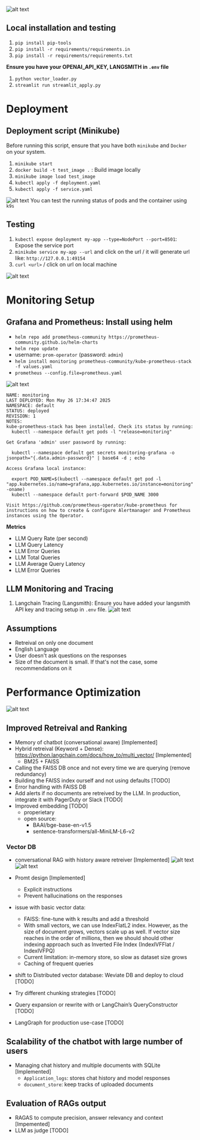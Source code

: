 
![alt text](images/chatbot.png)

## Local installation and testing
1. `pip install pip-tools`
2. `pip install -r requirements/requirements.in`
3. `pip install -r requirements/requirements.txt`

**Ensure you have your OPENAI_API_KEY, LANGSMITH in `.env` file**
1. `python vector_loader.py`
2. `streamlit run streamlit_apply.py`


# Deployment

## Deployment script (Minikube)
Before running this script, ensure that you have both `minikube` and `Docker` on your system.
1. `minikube start`
2. `docker build -t test_image .` : Build image locally
3. `minikube image load test_image`
4. `kubectl apply -f deployment.yaml`
5. `kubectl apply -f service.yaml`

![alt text](images/image.png) You can test the running status of pods and the container using `k9s`


## Testing
1. `kubectl expose deployment my-app --type=NodePort --port=8501`: Expose the service port
2. `minikube service my-app --url` and click on the url / it will generate url like: `http://127.0.0.1:49154`
3. `curl <url>` / click on url on local machine

![alt text](images/streamlit.png)


# Monitoring Setup

## Grafana and Prometheus: Install using helm
- `helm repo add prometheus-community https://prometheus-community.github.io/helm-charts`
- `helm repo update`
- username: `prom-operator` (password: `admin`)
- `helm install monitoring prometheus-community/kube-prometheus-stack -f values.yaml`
- `prometheus --config.file=prometheus.yaml`

![alt text](images/monitoring.png)


```
NAME: monitoring
LAST DEPLOYED: Mon May 26 17:34:47 2025
NAMESPACE: default
STATUS: deployed
REVISION: 1
NOTES:
kube-prometheus-stack has been installed. Check its status by running:
  kubectl --namespace default get pods -l "release=monitoring"

Get Grafana 'admin' user password by running:

  kubectl --namespace default get secrets monitoring-grafana -o jsonpath="{.data.admin-password}" | base64 -d ; echo

Access Grafana local instance:

  export POD_NAME=$(kubectl --namespace default get pod -l "app.kubernetes.io/name=grafana,app.kubernetes.io/instance=monitoring" -oname)
  kubectl --namespace default port-forward $POD_NAME 3000

Visit https://github.com/prometheus-operator/kube-prometheus for instructions on how to create & configure Alertmanager and Prometheus instances using the Operator.
```

**Metrics**
- LLM Query Rate (per second)
- LLM Query Latency
- LLM Error Queries 
- LLM Total Queries
- LLM Average Query Latency
- LLM Error Queries



## LLM Monitoring and Tracing
1. Langchain Tracing (Langsmith): Ensure you have added your langsmith API key and tracing setup in `.env` file.
![alt text](images/Langchain.png)


## Assumptions
- Retreival on only one document
- English Language
- User doesn't ask questions on the responses
- Size of the document is small. If that's not the case, some recommendations on it 




# Performance Optimization
![alt text](images/history_aware_conversation_rag.png)

## Improved Retreival and Ranking
- Memory of chatbot (conversational aware) [Implemented]
- Hybrid retreival (Keyword + Dense): https://python.langchain.com/docs/how_to/multi_vector/ [Implemented]
  - BM25 + FAISS 
- Calling the FAISS DB once and not every time we are querying  (remove redundancy)
- Building the FAISS index ourself and not using defaults [TODO]
- Error handling with FAISS DB
- Add alerts if no documents are retreived by the LLM. In production, integrate it with PagerDuty or Slack [TODO]
- Improved embedding [TODO]
  - properietary
  - open source:
      - BAAI/bge-base-en-v1.5 
      - sentence-transformers/all-MiniLM-L6-v2 



### Vector DB

- conversational RAG with history aware retreiver [Implemented]
![alt text](images/mem1.png)
![alt text](images/mem2.pg)

- Promt design [Implemented]
  - Explicit instructions
  - Prevent hallucinations on the responses
- issue with basic vector data: 
  - FAISS: fine-tune with k results and add a threshold
  - With small vectors, we can use IndexFlatL2 index. However, as the size of document grows, vectors scale up as well. If vector size reaches in the order of millions, then we should should other indexing approach such as Inverted File Index (IndexIVFFlat / IndexIVFPQ)
  - Current limitation: in-memory store, so slow as dataset size grows 
  - Caching of frequent queries
- shift to Distributed vector database: Weviate DB and deploy to cloud [TODO]
- Try different chunking strategies [TODO]
- Query expansion or rewrite with or LangChain’s QueryConstructor [TODO]
- LangGraph for production use-case [TODO]



## Scalability of the chatbot with large number of users
- Managing chat history and multiple documents with SQLite [Implemented]
  - `Application_logs`: stores chat history and model responses
  - `document_store`: keep tracks of uploaded documents


## Evaluation of RAGs output
- RAGAS to compute precision, answer relevancy and context [Impemented]
- LLM as judge [TODO]